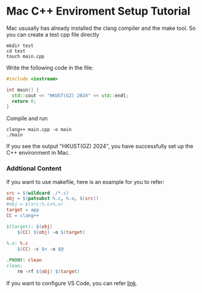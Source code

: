 # Mac C++ Enviroment Setup Tutorial
Mac ususally has already installed the clang compiler and the make tool. So you can 
create a test cpp file directly
```shell
mkdir test
cd test
touch main.cpp
```
Write the following code in the file:
```cpp
#include <iostream>

int main() {
  std::cout << "HKUST(GZ) 2024" << std::endl;
  return 0;
}
```
Compile and run
```shell
clang++ main.cpp -o main
./main
```
If you see the output "HKUST(GZ) 2024", you have successfully set up the C++ environment in Mac.

### Addtional Content
If you want to use makefile, here is an example for you to refer:
```makefile
src = $(wildcard ./*.c)  
obj = $(patsubst %.c, %.o, $(src))  
#obj = $(src:%.c=%.o)  
target = app  
CC = clang++  

$(target): $(obj)  
    $(CC) $(obj) -o $(target)  

%.o: %.c  
    $(CC) -c $< -o $@  
    
.PHONY: clean  
clean:  
    rm -rf $(obj) $(target)
```
If you want to configure VS Code, you can refer [link](https://code.visualstudio.com/docs/cpp/config-clang-mac).
